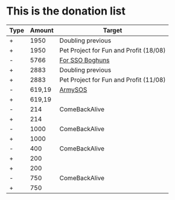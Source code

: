 # This is the donation list

| Type | Amount | Target                             |
| ---- | ------ | ---------------------------------- |
| +    | 1950   | Doubling previous                  |
| +    | 1950   | Pet Project for Fun and Profit (18/08) |
| -    | 5766   | [For SSO Boghuns](https://docs.google.com/spreadsheets/u/0/d/1Qt6JVvXZLArcWrDe0L0-rX1QM_SJ4ERNW4CHzttqPc4/htmlview#gid=0)                  |
| +    | 2883   | Doubling previous                  |
| +    | 2883   | Pet Project for Fun and Profit (11/08)|
| -    | 619,19 | [ArmySOS](https://armysos.com.ua/) |
| +    | 619,19 |                                    |
| -    | 214    | ComeBackAlive                      |
| +    | 214    |                                    |
| -    | 1000   | ComeBackAlive                      |
| +    | 1000   |                                    |
| -    | 400    | ComeBackAlive                      |
| +    | 200    |                                    |
| +    | 200    |                                    |
| -    | 750    | ComeBackAlive                      |
| +    | 750    |                                    |
